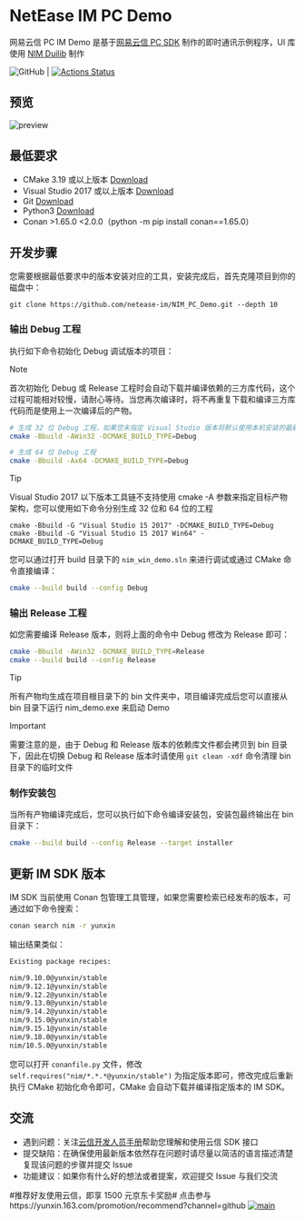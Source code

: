 # NetEase IM PC Demo

网易云信 PC IM Demo 是基于[网易云信 PC SDK](https://yunxin.163.com/im-sdk-demo) 制作的即时通讯示例程序，UI 库使用 [NIM Duilib](https://github.com/netease-im/NIM_Duilib_Framework) 制作

![GitHub](https://img.shields.io/badge/license-MIT-green.svg) | [![Actions Status](https://github.com/netease-im/NIM_PC_Demo/workflows/MSBuild/badge.svg)](https://github.com/netease-im/NIM_PC_Demo/actions)

## 预览

![preview](preview.png)

## 最低要求

- CMake 3.19 或以上版本 [Download](https://cmake.org/download/)
- Visual Studio 2017 或以上版本 [Download](https://visualstudio.microsoft.com/zh-hans/downloads/)
- Git [Download](https://git-scm.com/downloads)
- Python3 [Download](https://www.python.org/downloads/)
- Conan >1.65.0 <2.0.0（python -m pip install conan==1.65.0）

## 开发步骤

您需要根据最低要求中的版本安装对应的工具，安装完成后，首先克隆项目到你的磁盘中：

```
git clone https://github.com/netease-im/NIM_PC_Demo.git --depth 10
```

### 输出 Debug 工程

执行如下命令初始化 Debug 调试版本的项目：

> [!NOTE]
> 首次初始化 Debug 或 Release 工程时会自动下载并编译依赖的三方库代码，这个过程可能相对较慢，请耐心等待。当您再次编译时，将不再重复下载和编译三方库代码而是使用上一次编译后的产物。

```bash
# 生成 32 位 Debug 工程，如果您未指定 Visual Studio 版本将默认使用本机安装的最新版本
cmake -Bbuild -AWin32 -DCMAKE_BUILD_TYPE=Debug

# 生成 64 位 Debug 工程
cmake -Bbuild -Ax64 -DCMAKE_BUILD_TYPE=Debug
```

> [!TIP]
> Visual Studio 2017 以下版本工具链不支持使用 cmake -A 参数来指定目标产物架构，您可以使用如下命令分别生成 32 位和 64 位的工程
>
> `cmake -Bbuild -G "Visual Studio 15 2017" -DCMAKE_BUILD_TYPE=Debug`
> `cmake -Bbuild -G "Visual Studio 15 2017 Win64" -DCMAKE_BUILD_TYPE=Debug`

您可以通过打开 build 目录下的 `nim_win_demo.sln` 来进行调试或通过 CMake 命令直接编译：

```bash
cmake --build build --config Debug
```

### 输出 Release 工程

如您需要编译 Release 版本，则将上面的命令中 Debug 修改为 Release 即可：

```bash
cmake -Bbuild -AWin32 -DCMAKE_BUILD_TYPE=Release
cmake --build build --config Release
```

> [!TIP]
> 所有产物均生成在项目根目录下的 bin 文件夹中，项目编译完成后您可以直接从 bin 目录下运行 nim_demo.exe 来启动 Demo

> [!IMPORTANT]
> 需要注意的是，由于 Debug 和 Release 版本的依赖库文件都会拷贝到 bin 目录下，因此在切换 Debug 和 Release 版本时请使用 `git clean -xdf` 命令清理 bin 目录下的临时文件

### 制作安装包

当所有产物编译完成后，您可以执行如下命令编译安装包，安装包最终输出在 bin 目录下：

```bash
cmake --build build --config Release --target installer
```

## 更新 IM SDK 版本

IM SDK 当前使用 Conan 包管理工具管理，如果您需要检索已经发布的版本，可通过如下命令搜索：

```bash
conan search nim -r yunxin
```

输出结果类似：

```bash
Existing package recipes:

nim/9.10.0@yunxin/stable
nim/9.12.1@yunxin/stable
nim/9.12.2@yunxin/stable
nim/9.13.0@yunxin/stable
nim/9.14.2@yunxin/stable
nim/9.15.0@yunxin/stable
nim/9.15.1@yunxin/stable
nim/9.18.0@yunxin/stable
nim/10.5.0@yunxin/stable
```

您可以打开 `conanfile.py` 文件，修改 `self.requires("nim/*.*.*@yunxin/stable")` 为指定版本即可，修改完成后重新执行 CMake 初始化命令即可，CMake 会自动下载并编译指定版本的 IM SDK。

## 交流

- 遇到问题：关注[云信开发人员手册](https://dev.yunxin.163.com/)帮助您理解和使用云信 SDK 接口
- 提交缺陷：在确保使用最新版本依然存在问题时请尽量以简洁的语言描述清楚复现该问题的步骤并提交 Issue
- 功能建议：如果你有什么好的想法或者提案，欢迎提交 Issue 与我们交流

#推荐好友使用云信，即享 1500 元京东卡奖励# 点击参与https://yunxin.163.com/promotion/recommend?channel=github
[![main](https://yx-web-nosdn.netease.im/quickhtml%2Fassets%2Fyunxin%2Fdefault%2F2022%2Fgithub%2F233.png)](https://yunxin.163.com/promotion/recommend?channel=github)
